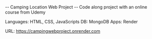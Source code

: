 -- Camping Location Web Project --
Code along project with an online course from Udemy

Languages: HTML, CSS, JavaScripts
DB: MongoDB
Apps: Render

URL: https://campingwebproject.onrender.com
